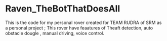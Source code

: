 # Raven_TheBotThatDoesAll
This is the code for my personal rover created for TEAM RUDRA of SRM as a personal project ; This rover have feaatures of Theaft detection, auto obstacle dougle , manual driving, voice control.
